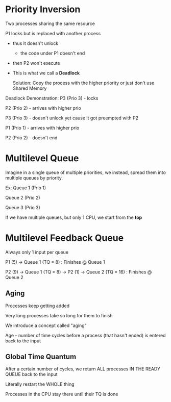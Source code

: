 # Priority Inversion

Two processes sharing the same resource

P1 locks but is replaced with another process
- thus it doesn't unlock
	- the code under P1 doesn't end
- then P2 won't execute
- This is what we call a **Deadlock**

	Solution: Copy the process with the higher priority or just don't use Shared Memory

Deadlock Demonstration:
P3 (Prio 3) - locks

P2 (Prio 2) - arrives with higher prio

P3 (Prio 3) - doesn't unlock yet cause it got preempted with P2 

P1 (Prio 1) - arrives with higher prio

P2 (Prio 2) - doesn't end

# Multilevel Queue

Imagine in a single queue of multiple priorities, we instead, spread them into multiple queues by priority.

Ex:
Queue 1 (Prio 1)

Queue 2 (Prio 2)

Queue 3 (Prio 3)

If we have multiple queues, but only 1 CPU, we start from the **top**

# Multilevel Feedback Queue

Always only 1 input per queue

P1 (5) -> Queue 1 (TQ = 8) : Finishes @ Queue 1

P2 (9) -> Queue 1 (TQ = 8) -> P2 (1) -> Queue 2 (TQ = 16) : Finishes @ Queue 2

## Aging

Processes keep getting added

Very long processes take so long for them to finish

We introduce a concept called "aging"

Age - number of time cycles before a process (that hasn't ended) is entered back to the input

## Global Time Quantum

After a certain number of cycles, we return ALL processes IN THE READY QUEUE back to the input

Literally restart the WHOLE thing

Processes in the CPU stay there until their TQ is done